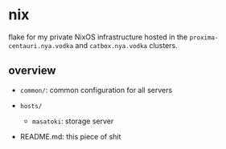 # nix

flake for my private NixOS infrastructure hosted in the `proxima-centauri.nya.vodka` and `catbox.nya.vodka` clusters.

## overview 

- `common/`: common configuration for all servers
- `hosts/`
    - `masatoki`: storage server

- README.md: this piece of shit
